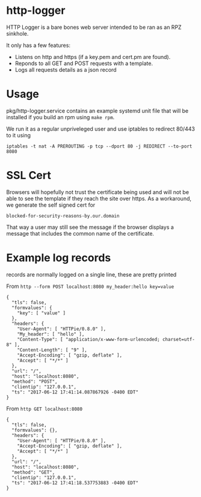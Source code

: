 http-logger
===========

HTTP Logger is a bare bones web server intended to be ran as an RPZ sinkhole.

It only has a few features:

* Listens on http and https (if a key.pem and cert.pm are found).
* Reponds to all GET and POST requests with a template.
* Logs all requests details as a json record

Usage
=====

pkg/http-logger.service contains an example systemd unit file that will be
installed if you build an rpm using `make rpm`.

We run it as a regular unpriveleged user and use iptables to redirect 80/443 to it using

    iptables -t nat -A PREROUTING -p tcp --dport 80 -j REDIRECT --to-port 8080

SSL Cert
========

Browsers will hopefully not trust the certificate being used and will not be
able to see the template if they reach the site over https.  As a workaround,
we generate the self signed cert for

	blocked-for-security-reasons-by.our.domain

That way a user may still see the message if the browser displays a message
that includes the common name of the certificate.

Example log records
===================

records are normally logged on a single line, these are pretty printed

From `http --form POST localhost:8080 my_header:hello key=value`

    {
      "tls": false,
      "formvalues": {
        "key": [ "value" ]
      },
      "headers": {
        "User-Agent": [ "HTTPie/0.8.0" ],
        "My_header": [ "hello" ],
        "Content-Type": [ "application/x-www-form-urlencoded; charset=utf-8" ],
        "Content-Length": [ "9" ],
        "Accept-Encoding": [ "gzip, deflate" ],
        "Accept": [ "*/*" ]
      },
      "url": "/",
      "host": "localhost:8080",
      "method": "POST",
      "clientip": "127.0.0.1",
      "ts": "2017-06-12 17:41:14.087867926 -0400 EDT"
    }

From `http GET localhost:8080`

    {
      "tls": false,
      "formvalues": {},
      "headers": {
        "User-Agent": [ "HTTPie/0.8.0" ],
        "Accept-Encoding": [ "gzip, deflate" ],
        "Accept": [ "*/*" ]
      },
      "url": "/",
      "host": "localhost:8080",
      "method": "GET",
      "clientip": "127.0.0.1",
      "ts": "2017-06-12 17:41:18.537753883 -0400 EDT"
    }
